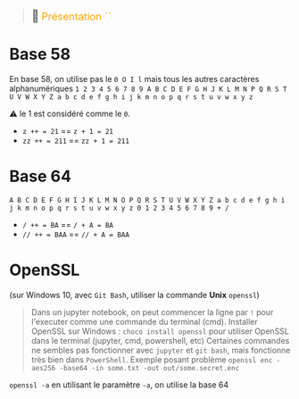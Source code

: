 > <span style="font-size: 1.5em">📖</span> <span style="color: orange; font-size: 1.3em;">Présentation ``</span>

# Base 58

En base 58, on utilise pas le `0 O I l` mais tous les autres caractères alphanumériques
`1 2 3 4 5 6 7 8 9 A B C D E F G H J K L M N P Q R S T U V W X Y Z a b c d e f g h i j k m n o p q r s t u v w x y z`

⚠️ le 1 est considéré comme le `0`.
- `z ++ = 21` == `z + 1 = 21`
- `zz ++ = 211` == `zz + 1 = 211`

# Base 64

`A B C D E F G H I J K L M N O P Q R S T U V W X Y Z a b c d e f g h i j k m n o p q r s t u v w x y z 0 1 2 3 4 5 6 7 8 9 + /`

- `/ ++ = BA` == `/ + A = BA`
- `// ++ = BAA` == `// + A = BAA`

# OpenSSL
(sur Windows 10, avec `Git Bash`, utiliser la commande **Unix**  `openssl`)


> Dans un jupyter notebook, on peut commencer la ligne par `!` pour l'executer comme une commande du terminal (cmd).
> Installer OpenSSL sur Windows : `choco install openssl` pour utiliser OpenSSL dans le terminal (jupyter, cmd, powershell, etc)
> Certaines commandes ne sembles pas fonctionner avec `jupyter` et `git bash`, mais fonctionne très bien dans `PowerShell`. Exemple posant problème `openssl enc -aes256 -base64 -in some.txt -out out/some.secret.enc`



`openssl -a` en utilisant le paramètre `-a`, on utilise la base 64
